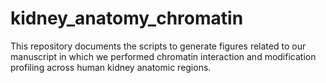 # kidney_anatomy_chromatin
This repository documents the scripts to generate figures related to our manuscript in which we performed chromatin interaction and modification profiling across human kidney anatomic regions.
